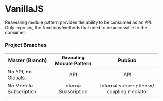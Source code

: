 # VanillaJS
Reavealing module pattern provides the ability to be consumed as an API. Only exposing the functions/methods that need to be accessible to the consumer.

### Project Branches

| Master (Branch) | Revealing Module Pattern |  PubSub |
|-----------------|:------------------------:|:-------:|
| No API, no Globals. | API                  | API     |
| No Module Subscription | Internal Subscription |  Internal subscription w/ coupling mediator |
